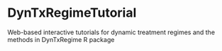 # DynTxRegimeTutorial
Web-based interactive tutorials for dynamic treatment regimes and the methods in DynTxRegime R package 
